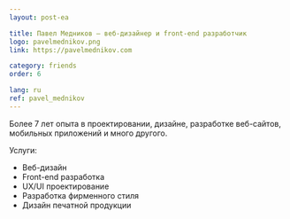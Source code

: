 ```yaml
---
layout: post-ea

title: Павел Медников — веб-дизайнер и front-end разработчик
logo: pavelmednikov.png
link: https://pavelmednikov.com

category: friends
order: 6

lang: ru
ref: pavel_mednikov
---
```


Более 7 лет опыта в проектировании, дизайне, разработке веб-сайтов, мобильных приложений и много другого.

Услуги:
  - Веб-дизайн
  - Front-end разработка
  - UX/UI проектирование
  - Разработка фирменного стиля
  - Дизайн печатной продукции
